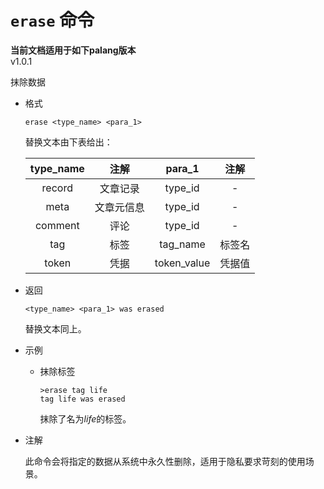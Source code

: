 # `erase` 命令

**当前文档适用于如下palang版本**  
v1.0.1

抹除数据

* 格式
  
  `erase <type_name> <para_1>`

  替换文本由下表给出：

  | type_name |    注解    |   para_1    |  注解  |
  | :-------: | :--------: | :---------: | :----: |
  |  record   |  文章记录  |   type_id   |   -    |
  |   meta    | 文章元信息 |   type_id   |   -    |
  |  comment  |    评论    |   type_id   |   -    |
  |    tag    |    标签    |  tag_name   | 标签名 |
  |   token   |    凭据    | token_value | 凭据值 |

* 返回

  `<type_name> <para_1> was erased`

  替换文本同上。

* 示例

  * 抹除标签
  
    ```palang
    >erase tag life
    tag life was erased
    ```

    抹除了名为*life*的标签。

* 注解

  此命令会将指定的数据从系统中永久性删除，适用于隐私要求苛刻的使用场景。
